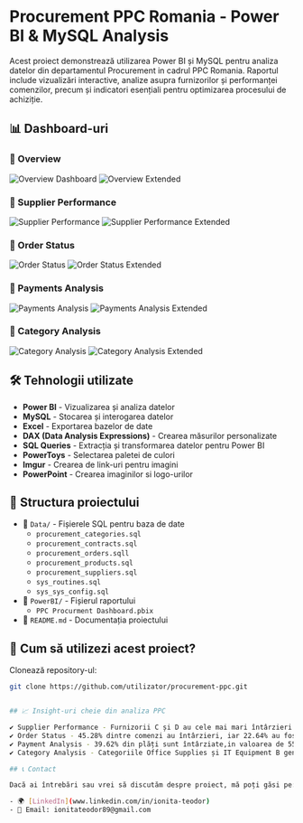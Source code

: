 # Procurement PPC Romania - Power BI & MySQL Analysis

Acest proiect demonstrează utilizarea Power BI și MySQL pentru analiza datelor din departamentul Procurement in cadrul PPC Romania. Raportul include vizualizări interactive, analize asupra furnizorilor și performanței comenzilor, precum și indicatori esențiali pentru optimizarea procesului de achiziție.

## 📊 Dashboard-uri

### 🔹 Overview
![Overview Dashboard](https://i.imgur.com/pK1XhBi.jpeg)
![Overview Extended](https://i.imgur.com/QnNT5Xl.jpeg)

### 🔹 Supplier Performance
![Supplier Performance](https://i.imgur.com/ixXxzRK.jpeg)
![Supplier Performance Extended](https://i.imgur.com/GKz6BJM.jpeg)

### 🔹 Order Status
![Order Status](https://i.imgur.com/gHIrnN5.jpeg)
![Order Status Extended](https://i.imgur.com/4pRUjXP.jpeg)

### 🔹 Payments Analysis
![Payments Analysis](http://i.imgur.com/gOw2Bqu.jpeg)
![Payments Analysis Extended](https://i.imgur.com/GB0MdfG.jpeg)

### 🔹 Category Analysis
![Category Analysis](https://i.imgur.com/zkmUPwQ.jpeg)
![Category Analysis Extended](https://i.imgur.com/XgrDMDO.jpeg)

## 🛠 Tehnologii utilizate

- **Power BI** - Vizualizarea și analiza datelor
- **MySQL** - Stocarea și interogarea datelor
- **Excel** - Exportarea bazelor de date
- **DAX (Data Analysis Expressions)** - Crearea măsurilor personalizate
- **SQL Queries** - Extracția și transformarea datelor pentru Power BI
- **PowerToys** - Selectarea paletei de culori
- **Imgur** - Crearea de link-uri pentru imagini
- **PowerPoint** - Crearea imaginilor si logo-urilor

## 📂 Structura proiectului

- 📁 `Data/` - Fișierele SQL pentru baza de date
  - `procurement_categories.sql` 
  - `procurement_contracts.sql` 
  - `procurement_orders.sqll` 
  - `procurement_products.sql` 
  - `procurement_suppliers.sql`
  - `sys_routines.sql`  
  - `sys_sys_config.sql`  
- 📁 `PowerBI/` - Fișierul raportului
  - `PPC Procurment Dashboard.pbix`
- 📝 `README.md` - Documentația proiectului

## 🚀 Cum să utilizezi acest proiect?

 Clonează repository-ul:
 ```bash
git clone https://github.com/utilizator/procurement-ppc.git


## 📈 Insight-uri cheie din analiza PPC

✔ Supplier Performance - Furnizorii C și D au cele mai mari întârzieri în livrări.  
✔ Order Status - 45.28% dintre comenzi au întârzieri, iar 22.64% au fost anulate.  
✔ Payment Analysis - 39.62% din plăți sunt întârziate,in valoarea de 55K Lei din partea furnizorului J.  
✔ Category Analysis - Categoriile Office Supplies și IT Equipment B generează cele mai mari costuri pe an,dar in luna februarie categoria de Cleaning a avut un procent mai mare,acela de 49.06%.

## 📞 Contact

Dacă ai întrebări sau vrei să discutăm despre proiect, mă poți găsi pe:

- 🌍 [LinkedIn](www.linkedin.com/in/ionita-teodor)
- 📧 Email: ionitateodor89@gmail.com
